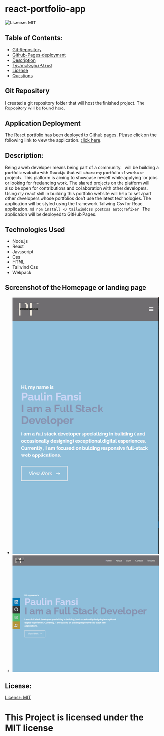 # react-portfolio-app

![License: MIT](https://img.shields.io/badge/License-MIT-blue)

## Table of Contents:

- [Git-Repository](#git-repository)
- [Github-Pages-deployment](#application-deployment)
- [Description](#description)
- [Technologies-Used](Technologies-Used)
- [License](#license)
- [Questions](#questions)

## Git Repository

I created a git repository folder that will host the finished project. The Repository will be found [here](https://github.com/pfansi/react-portfolio-app).

## Application Deployment

The React portfolio has been deployed to Github pages. Please click on the following link to view the application. [click here](https://pfansi.github.io/react-portfolio-app/).

## Description:

Being a web developer means being part of a community. I will be building a portfolio website with React.js that will share my portfolio of works or projects. This platform is aiming to showcase myself while applying for jobs or looking for freelancing work. The shared projects on the platform will also be open for contributions and collaboration with other developers.
Using my react skill in building this portfolio website will help to set apart other developers whose portfolios don’t use the latest technologies.
The application will be styled using the framework Tailwing Css for React application.
`md npm install -D tailwindcss postcss autoprefixer `
The application will be deployed to GitHub Pages.

## Technologies Used

- Node.js
- React
- Javascript
- Css
- HTML
- Tailwind Css
- Webpack

## Screenshot of the Homepage or landing page

- ![Mobile Version](./src/assets/images/mobile_version.PNG)
- ![Desktop Version](./src/assets/images/desktop_version.PNG)

## License:

[License: MIT](https://opensource.org/licenses/MIT)

# This Project is licensed under the MIT license
